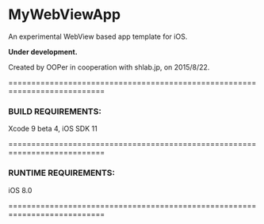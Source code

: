 # MyWebViewApp
An experimental WebView based app template for iOS.

**Under development.**

Created by OOPer in cooperation with shlab.jp, on 2015/8/22.

===========================================================================
### BUILD REQUIREMENTS:

Xcode 9 beta 4, iOS SDK 11

===========================================================================
### RUNTIME REQUIREMENTS:

iOS 8.0

===========================================================================
